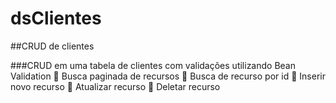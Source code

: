 # dsClientes
##CRUD de clientes

###CRUD em uma tabela de clientes com validações utilizando Bean Validation
 Busca paginada de recursos
 Busca de recurso por id
 Inserir novo recurso
 Atualizar recurso
 Deletar recurso
